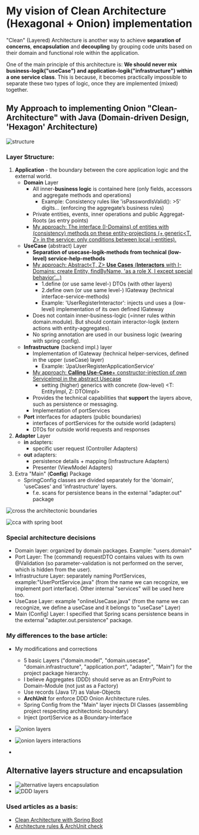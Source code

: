 # My vision of Clean Architecture (Hexagonal + Onion) implementation

"Clean" (Layered) Architecture is another way to achieve <b>separation of concerns</b>, <b>encapsulation</b> and <b>decoupling</b> by grouping code units based on their domain and functional role within the application. 

One of the main principle of this architecture is:
<b>We should never mix business-logik("useCase") and application-logik("infrastructure") within a one service class</b>.
This is because, it becomes practically impossible to separate these two types of logic, once they are implemented (mixed) together.

## My Approach to implementing Onion "Clean-Architecture" with Java (Domain-driven Design, 'Hexagon' Architecture) 

![structure](/docs/img/onion1Tree.jpg)

### Layer Structure:
1. <b>Application</b> - the boundary between the core application logic and the external world.
   - <b>Domain</b> Layer
     - All inner-<b>business logic</b> is contained here (only fields, accessors and aggregate methods and operations)
       - Example: Consistency rules like 'isPasswordIsValid(): >5' digits... (enforcing the aggregate’s business rules)
     - Private entities, events, inner operations and public Aggregat-Roots (as entry points)
     - <u>My approach: The interface (I-Domains) of entities with (consistency) methods on these entity-projections (+ generic<T, Z> in the service: only conditions between local i-entities).</u>
   - <b>UseCase</b> (abstract) Layer
     - <b>Separation of usecase-logik-methods from technical (low-level) service-help-methods</b>
     - <u>My approach: Abstract<T, Z> <b>Use Cases</b> (<b>Interactors</b> with I-Domains: create Entity, findByName, 'as a role X, I except special behavior'...)</u>
       - 1.define (or use same level-) DTOs (with other layers)
       - 2.define own (or use same level-) IGateway (technical interface-service-methods) 
       - Example: 'UserRegisterInteractor': injects und uses a (low-level) implementation of its own defined IGateway
     - Does not contain inner-business-logic (=inner rules within domain.module). But should contain interactor-logik (extern actions with entity-aggregates).
     - No spring annotation are used in our business logic (wearing with spring config).
   - <b>Infrastructure</b> (backend impl.) layer
     - Implementation of IGateway (technical helper-services, defined in the upper (useCase) layer)
       - Example: 'JpaUserRegisterApplicationService'
     - <u>My approach: <b>Calling Use-Case</b>+ constructor-injection of own ServiceImpl in the abstract Usecase</u>
       - setting (higher) generics with concrete (low-level) <T: EntityImpl, Z: DTOImpl>
     - Provides the technical capabilities that <b>support</b> the layers above, such as persistence or messaging.
     - Implementation of portServices 
   - <b>Port</b> interfaces for adapters (public boundaries)
     - interfaces of portServices for the outside world (adapters)
     - DTOs for outside world requests and responses
2. <b>Adapter</b> Layer
   - <b>in</b> adapters:
     - specific user request (Controller Adapters)
   - <b>out</b> adapters:
     - persistence details + mapping (Infrastructure Adapters)
     - Presenter (ViewModel Adapters)
3. Extra "Main" (<b>Config</b>) Package
   - SpringConfig classes are divided separately for the 'domain', 'useCases' and 'infrastructure' layers.
     - f.e. scans for persistence beans in the external "adapter.out" package

![cross the architectonic boundaries](/docs/img/onion1.JPG)


![cca with spring boot](/docs/img/boot-cca.jpg)


### Special architecture decisions
- Domain layer: organized by domain packages. Example: "users.domain"
- Port Layer: The (command) requestDTO contains values with its own @Validation (so parameter-validation is not performed on the server, which is hidden from the user).
- Infrastructure Layer: separately naming PortServices, example:"UserPortService.java" (from the name we can recognize, we implement port interface). Other internal "services" will be used here too.
- UseCase Layer: example "onlineUseCase.java" (from the name we can recognize, we define a useCase and it belongs to "useCase" Layer)
- Main (Config) Layer: I specified that Spring scans persistence beans in the external "adapter.out.persistence" package.

### My differences to the base article:
- My modifications and corrections
    - 5 basic Layers ("domain.model", "domain.usecase", "domain.infrastructure", "application.port", "adapter", "Main") for the project package hierarchy. 
    - I believe Aggregates (DDD) should serve as an EntryPoint to Domain-Module (not just as a Factory)
    - Use records (Java 17) as Value-Objects
    - <b>ArchUnit</b> for enforce DDD Onion Architecture rules.
    - Spring Config from the "Main" layer injects DI Classes (assembling project respecting architectonic boundary)
    - Inject (port)Service as a Boundary-Interface


- ![onion layers](/docs/img/onion3.JPG)
- ![onion layers interactions](/docs/img/onion2.JPG)
- 
## Alternative layers structure and encapsulation

- ![alternative layers encapsulation](/docs/img/other_layers.JPG)
- ![DDD layers](/docs/img/ddd_layers.jpg)

### Used articles as a basis:

- [Clean Architecture with Spring Boot](https://www.baeldung.com/spring-boot-clean-architecture)
- [Architecture rules & ArchUnit check](https://www.jvt.me/posts/2022/01/28/spring-boot-onion-architecture/)
